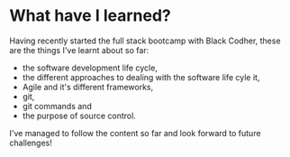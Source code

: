 #  What have I learned?

Having recently started the full stack bootcamp with Black Codher, these are the things I've learnt about so far:

- the software development life cycle, 
- the different approaches to dealing with the software life cyle it, 
- Agile and it's different frameworks,  
- git,
- git commands and 
- the purpose of source control. 

I've managed to follow the content so far and look forward to future challenges!
